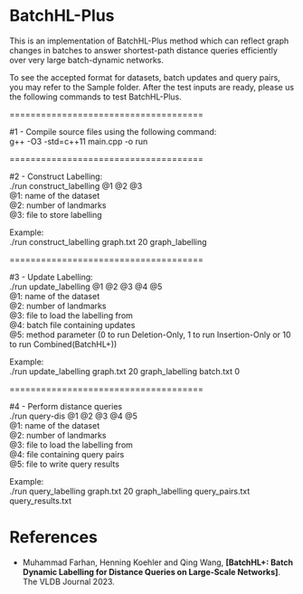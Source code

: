 # BatchHL-Plus

This is an implementation of BatchHL-Plus method which can reflect graph changes in batches to answer shortest-path distance queries efficiently over very large batch-dynamic networks.

To see the accepted format for datasets, batch updates and query pairs, you may refer to the Sample folder. After the test inputs are ready, please us the following commands to test BatchHL-Plus.

=====================================

#1 - Compile source files using the following command:<br/>
g++ -O3 -std=c++11 main.cpp -o run

=====================================

#2 - Construct Labelling:<br/>
./run construct_labelling @1 @2 @3<br/>
@1: name of the dataset<br/>
@2: number of landmarks<br/>
@3: file to store labelling

Example:<br/>
./run construct_labelling graph.txt 20 graph_labelling

=====================================

#3 - Update Labelling:<br/>
./run update_labelling @1 @2 @3 @4 @5<br/>
@1: name of the dataset<br/>
@2: number of landmarks<br/>
@3: file to load the labelling from<br/>
@4: batch file containing updates<br/>
@5: method parameter (0 to run Deletion-Only, 1 to run Insertion-Only or 10 to run Combined(BatchHL+))<br/>

Example:<br/>
./run update_labelling graph.txt 20 graph_labelling batch.txt 0

=====================================

#4 - Perform distance queries<br/>
./run query-dis @1 @2 @3 @4 @5<br/>
@1: name of the dataset<br/>
@2: number of landmarks<br/>
@3: file to load the labelling from<br/>
@4: file containing query pairs<br/>
@5: file to write query results<br/>

Example:<br/>
./run query_labelling graph.txt 20 graph_labelling query_pairs.txt query_results.txt

# References
* Muhammad Farhan, Henning Koehler and Qing Wang, **[BatchHL+: Batch Dynamic Labelling for Distance Queries on Large-Scale Networks]**. The VLDB Journal 2023.


